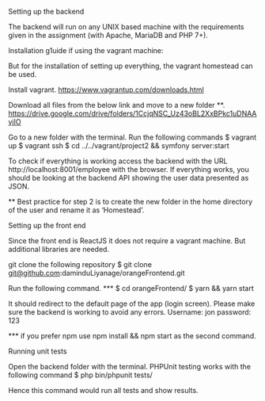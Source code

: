 Setting up the backend



The backend will run on any UNIX based machine with the requirements given in the assignment (with Apache, MariaDB and PHP 7+).

Installation g1uide if using the vagrant machine:

But for the installation of setting up everything, the vagrant homestead can be used. 

Install vagrant.
https://www.vagrantup.com/downloads.html

Download all files from the below link and move to a new folder **. 
https://drive.google.com/drive/folders/1CcjqNSC_Uz43oBL2XxBPkc1uDNAAvjIO  

Go to a new folder with the terminal. 
Run the following commands
$ vagrant up
$ vagrant ssh
$ cd ../../vagrant/project2 && symfony server:start



To check if everything is working access the backend with the URL http://localhost:8001/employee with the browser. If everything works, you should be looking at the backend API showing the user data presented as JSON.

** Best practice for step 2 is to create the new folder in the home directory of the user and rename it as ‘Homestead’.



Setting up the front end



Since the front end is ReactJS it does not require a vagrant machine. But additional libraries are needed.

git clone the following repository
$ git clone git@github.com:daminduLiyanage/orangeFrontend.git

Run the following command. ***
$ cd orangeFrontend/
$ yarn && yarn start



It should redirect to the default page of the app (login screen). Please make sure the backend is working to avoid any errors.  Username: jon password: 123

*** if you prefer npm use npm install && npm start as the second command.


Running unit tests

Open the backend folder with the terminal. 
PHPUnit testing works with the following command
$ php bin/phpunit tests/

Hence this command would run all tests and show results. 
